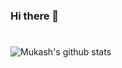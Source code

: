 ### Hi there 👋
#
![Mukash's github stats](https://github-readme-stats.vercel.app/api?username=mukash&show_icons=true&theme=dark&include_all_commits=true&count_private=true&show_owner=true&hide=issues)
<!--
**mukash/mukash** is a ✨ _special_ ✨ repository because its `README.md` (this file) appears on your GitHub profile.

Here are some ideas to get you started:

- 🔭 I’m currently working on ...
- 🌱 I’m currently learning ...
- 👯 I’m looking to collaborate on ...
- 🤔 I’m looking for help with ...
- 💬 Ask me about ...
- 📫 How to reach me: ...
- 😄 Pronouns: ...
- ⚡ Fun fact: ...
-->
